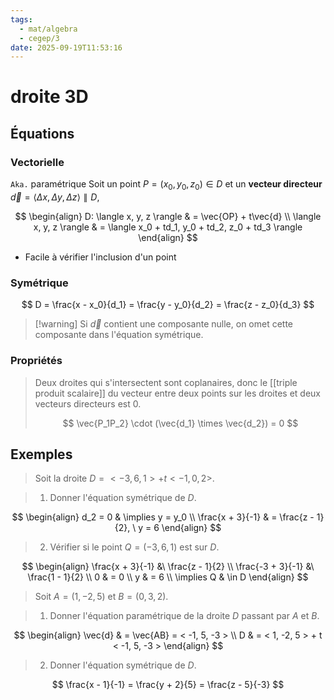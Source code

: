 ```yaml
---
tags:
  - mat/algebra
  - cegep/3
date: 2025-09-19T11:53:16
---
```


# droite 3D

## Équations

### Vectorielle

`Aka.` paramétrique
Soit un point $P = (x_0, y_0, z_0) \in D$ et un **vecteur directeur** $\vec{d} = \langle \Delta x, \Delta y, \Delta z \rangle\parallel D$,

$$
\begin{align}
D: \langle x, y, z \rangle & = \vec{OP} + t\vec{d} \\
\langle x, y, z \rangle & = \langle x_0 + td_1, y_0 + td_2, z_0 + td_3 \rangle 
\end{align}
$$

- Facile à vérifier l'inclusion d'un point

### Symétrique

$$
D = \frac{x - x_0}{d_1} = \frac{y - y_0}{d_2} = \frac{z - z_0}{d_3}
$$

> [!warning] Si $\vec{d}$ contient une composante nulle, on omet cette composante dans l'équation symétrique.

### Propriétés

> Deux droites qui s'intersectent sont coplanaires, donc le [[triple produit scalaire]] du vecteur entre deux points sur les droites et deux vecteurs directeurs est 0.
> 
> $$
> \vec{P_1P_2} \cdot (\vec{d_1} \times \vec{d_2}) = 0
> $$

## Exemples

> Soit la droite $D = < -3, 6, 1 > + t < -1, 0, 2 >$.

> 1. Donner l'équation symétrique de $D$.

$$
\begin{align}
d_2 = 0 & \implies y = y_0 \\
\frac{x + 3}{-1} & = \frac{z - 1}{2}, \ y = 6
\end{align}
$$

> 2. Vérifier si le point $Q = (-3, 6, 1)$ est sur $D$.

$$
\begin{align}
\frac{x + 3}{-1} &\  \frac{z - 1}{2} \\
\frac{-3 + 3}{-1} &\  \frac{1 - 1}{2} \\
0 & = 0 \\
y & = 6 \\
\implies Q & \in D
\end{align}
$$

> Soit $A = (1, -2, 5)$ et $B = (0, 3, 2)$.

> 1. Donner l'équation paramétrique de la droite $D$ passant par $A$ et $B$.

$$
\begin{align}
\vec{d} & = \vec{AB} = < -1, 5, -3 > \\
D & = < 1, -2, 5 > + t < -1, 5, -3 >
\end{align}
$$

> 2. Donner l'équation symétrique de $D$.

$$
\frac{x - 1}{-1} = \frac{y + 2}{5} = \frac{z - 5}{-3}
$$